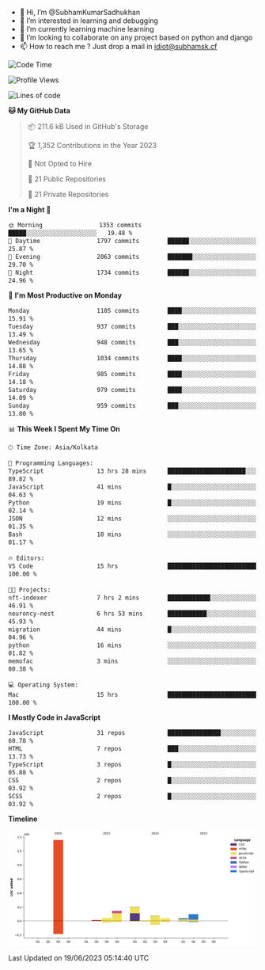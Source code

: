 - 👋 Hi, I’m @SubhamKumarSadhukhan
- 👀 I’m interested in learning and debugging
- 🌱 I’m currently learning machine learning
- 💞️ I’m looking to collaborate on any project based on python and django
- 📫 How to reach me ?
      Just drop a mail in idiot@subhamsk.cf

<!---
SubhamKumarSadhukhan/SubhamKumarSadhukhan is a ✨ special ✨ repository because its `README.md` (this file) appears on your GitHub profile.
You can click the Preview link to take a look at your changes.
--->


<!--START_SECTION:waka-->
![Code Time](http://img.shields.io/badge/Code%20Time-1%2C237%20hrs%203%20mins-blue)

![Profile Views](http://img.shields.io/badge/Profile%20Views-11-blue)

![Lines of code](https://img.shields.io/badge/From%20Hello%20World%20I%27ve%20Written-1.8%20million%20lines%20of%20code-blue)

**🐱 My GitHub Data** 

> 📦 211.6 kB Used in GitHub's Storage 
 > 
> 🏆 1,352 Contributions in the Year 2023
 > 
> 🚫 Not Opted to Hire
 > 
> 📜 21 Public Repositories 
 > 
> 🔑 21 Private Repositories 
 > 
**I'm a Night 🦉** 

```text
🌞 Morning                1353 commits        █████░░░░░░░░░░░░░░░░░░░░   19.48 % 
🌆 Daytime                1797 commits        ██████░░░░░░░░░░░░░░░░░░░   25.87 % 
🌃 Evening                2063 commits        ███████░░░░░░░░░░░░░░░░░░   29.70 % 
🌙 Night                  1734 commits        ██████░░░░░░░░░░░░░░░░░░░   24.96 % 
```
📅 **I'm Most Productive on Monday** 

```text
Monday                   1105 commits        ████░░░░░░░░░░░░░░░░░░░░░   15.91 % 
Tuesday                  937 commits         ███░░░░░░░░░░░░░░░░░░░░░░   13.49 % 
Wednesday                948 commits         ███░░░░░░░░░░░░░░░░░░░░░░   13.65 % 
Thursday                 1034 commits        ████░░░░░░░░░░░░░░░░░░░░░   14.88 % 
Friday                   985 commits         ████░░░░░░░░░░░░░░░░░░░░░   14.18 % 
Saturday                 979 commits         ████░░░░░░░░░░░░░░░░░░░░░   14.09 % 
Sunday                   959 commits         ███░░░░░░░░░░░░░░░░░░░░░░   13.80 % 
```


📊 **This Week I Spent My Time On** 

```text
🕑︎ Time Zone: Asia/Kolkata

💬 Programming Languages: 
TypeScript               13 hrs 28 mins      ██████████████████████░░░   89.82 % 
JavaScript               41 mins             █░░░░░░░░░░░░░░░░░░░░░░░░   04.63 % 
Python                   19 mins             █░░░░░░░░░░░░░░░░░░░░░░░░   02.14 % 
JSON                     12 mins             ░░░░░░░░░░░░░░░░░░░░░░░░░   01.35 % 
Bash                     10 mins             ░░░░░░░░░░░░░░░░░░░░░░░░░   01.17 % 

🔥 Editors: 
VS Code                  15 hrs              █████████████████████████   100.00 % 

🐱‍💻 Projects: 
nft-indexer              7 hrs 2 mins        ████████████░░░░░░░░░░░░░   46.91 % 
neuroncy-nest            6 hrs 53 mins       ███████████░░░░░░░░░░░░░░   45.93 % 
migration                44 mins             █░░░░░░░░░░░░░░░░░░░░░░░░   04.96 % 
python                   16 mins             ░░░░░░░░░░░░░░░░░░░░░░░░░   01.82 % 
memofac                  3 mins              ░░░░░░░░░░░░░░░░░░░░░░░░░   00.38 % 

💻 Operating System: 
Mac                      15 hrs              █████████████████████████   100.00 % 
```

**I Mostly Code in JavaScript** 

```text
JavaScript               31 repos            ███████████████░░░░░░░░░░   60.78 % 
HTML                     7 repos             ███░░░░░░░░░░░░░░░░░░░░░░   13.73 % 
TypeScript               3 repos             █░░░░░░░░░░░░░░░░░░░░░░░░   05.88 % 
CSS                      2 repos             █░░░░░░░░░░░░░░░░░░░░░░░░   03.92 % 
SCSS                     2 repos             █░░░░░░░░░░░░░░░░░░░░░░░░   03.92 % 
```



**Timeline**

![Lines of Code chart](https://raw.githubusercontent.com/SubhamKumarSadhukhan/SubhamKumarSadhukhan/main/assets/bar_graph.png)


 Last Updated on 19/06/2023 05:14:40 UTC
<!--END_SECTION:waka-->
